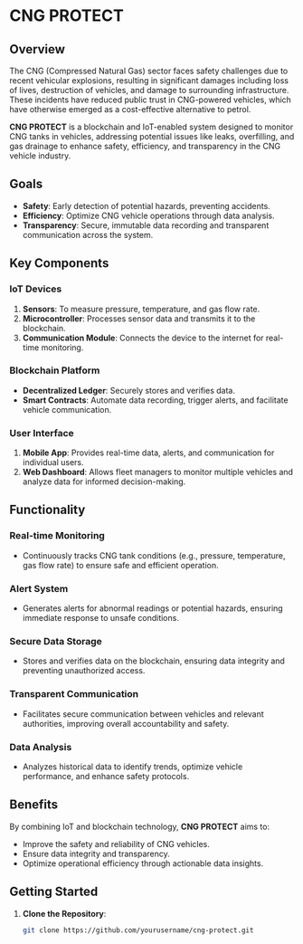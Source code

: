 # CNG PROTECT

## Overview
The CNG (Compressed Natural Gas) sector faces safety challenges due to recent vehicular explosions, resulting in significant damages including loss of lives, destruction of vehicles, and damage to surrounding infrastructure. These incidents have reduced public trust in CNG-powered vehicles, which have otherwise emerged as a cost-effective alternative to petrol. 

**CNG PROTECT** is a blockchain and IoT-enabled system designed to monitor CNG tanks in vehicles, addressing potential issues like leaks, overfilling, and gas drainage to enhance safety, efficiency, and transparency in the CNG vehicle industry.

## Goals
- **Safety**: Early detection of potential hazards, preventing accidents.
- **Efficiency**: Optimize CNG vehicle operations through data analysis.
- **Transparency**: Secure, immutable data recording and transparent communication across the system.

## Key Components

### IoT Devices
1. **Sensors**: To measure pressure, temperature, and gas flow rate.
2. **Microcontroller**: Processes sensor data and transmits it to the blockchain.
3. **Communication Module**: Connects the device to the internet for real-time monitoring.

### Blockchain Platform
- **Decentralized Ledger**: Securely stores and verifies data.
- **Smart Contracts**: Automate data recording, trigger alerts, and facilitate vehicle communication.

### User Interface
1. **Mobile App**: Provides real-time data, alerts, and communication for individual users.
2. **Web Dashboard**: Allows fleet managers to monitor multiple vehicles and analyze data for informed decision-making.

## Functionality

### Real-time Monitoring
- Continuously tracks CNG tank conditions (e.g., pressure, temperature, gas flow rate) to ensure safe and efficient operation.

### Alert System
- Generates alerts for abnormal readings or potential hazards, ensuring immediate response to unsafe conditions.

### Secure Data Storage
- Stores and verifies data on the blockchain, ensuring data integrity and preventing unauthorized access.

### Transparent Communication
- Facilitates secure communication between vehicles and relevant authorities, improving overall accountability and safety.

### Data Analysis
- Analyzes historical data to identify trends, optimize vehicle performance, and enhance safety protocols.

## Benefits
By combining IoT and blockchain technology, **CNG PROTECT** aims to:
- Improve the safety and reliability of CNG vehicles.
- Ensure data integrity and transparency.
- Optimize operational efficiency through actionable data insights.

## Getting Started
1. **Clone the Repository**: 
   ```bash
   git clone https://github.com/yourusername/cng-protect.git
